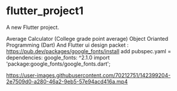 # flutter_project1

A new Flutter project.

Average Calculator (College grade point average)
Object Orianted Programming (Dart)
And Flutter ui design packet : https://pub.dev/packages/google_fonts/install
add pubspec.yaml = dependencies:
  google_fonts: ^2.1.0
  import 'package:google_fonts/google_fonts.dart';
  
  
  

https://user-images.githubusercontent.com/70212751/142399204-2e7509d0-a280-46a2-9eb5-57e94acd416a.mp4

